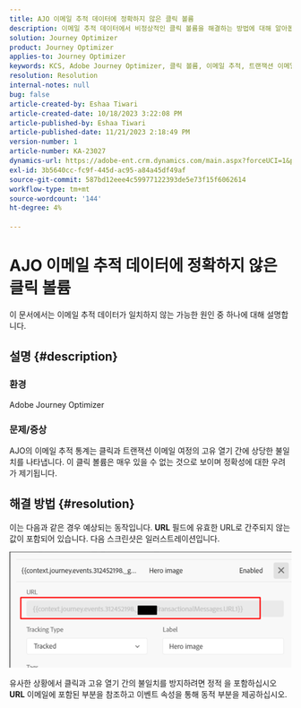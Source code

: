 ```yaml
---
title: AJO 이메일 추적 데이터에 정확하지 않은 클릭 볼륨
description: 이메일 추적 데이터에서 비정상적인 클릭 볼륨을 해결하는 방법에 대해 알아봅니다.
solution: Journey Optimizer
product: Journey Optimizer
applies-to: Journey Optimizer
keywords: KCS, Adobe Journey Optimizer, 클릭 볼륨, 이메일 추적, 트랜잭션 이메일 여정
resolution: Resolution
internal-notes: null
bug: false
article-created-by: Eshaa Tiwari
article-created-date: 10/18/2023 3:22:08 PM
article-published-by: Eshaa Tiwari
article-published-date: 11/21/2023 2:18:49 PM
version-number: 1
article-number: KA-23027
dynamics-url: https://adobe-ent.crm.dynamics.com/main.aspx?forceUCI=1&pagetype=entityrecord&etn=knowledgearticle&id=93b72d14-ca6d-ee11-8df0-6045bd006a22
exl-id: 3b5640cc-fc9f-445d-ac95-a84a45df49af
source-git-commit: 587bd12eee4c59977122393de5e73f15f6062614
workflow-type: tm+mt
source-wordcount: '144'
ht-degree: 4%

---
```


# AJO 이메일 추적 데이터에 정확하지 않은 클릭 볼륨


이 문서에서는 이메일 추적 데이터가 일치하지 않는 가능한 원인 중 하나에 대해 설명합니다.

## 설명 {#description}


### 환경

Adobe Journey Optimizer

### 문제/증상

AJO의 이메일 추적 통계는 클릭과 트랜잭션 이메일 여정의 고유 열기 간에 상당한 불일치를 나타냅니다. 이 클릭 볼륨은 매우 있을 수 없는 것으로 보이며 정확성에 대한 우려가 제기됩니다.


## 해결 방법 {#resolution}


이는 다음과 같은 경우 예상되는 동작입니다. <b>URL</b> 필드에 유효한 URL로 간주되지 않는 값이 포함되어 있습니다. 다음 스크린샷은 일러스트레이션입니다.

![](assets/4f440bc7-aa84-ee11-8179-6045bd006149.png)

유사한 상황에서 클릭과 고유 열기 간의 불일치를 방지하려면 정적 을 포함하십시오 <b>URL</b> 이메일에 포함된 부분을 참조하고 이벤트 속성을 통해 동적 부분을 제공하십시오.
